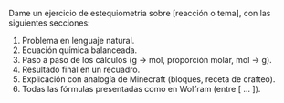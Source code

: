 Dame un ejercicio de estequiometría sobre [reacción o tema], 
con las siguientes secciones:
1. Problema en lenguaje natural.
2. Ecuación química balanceada.
3. Paso a paso de los cálculos (g → mol, proporción molar, mol → g).
4. Resultado final en un recuadro.
5. Explicación con analogía de Minecraft (bloques, receta de crafteo).
6. Todas las fórmulas presentadas como en Wolfram (entre \[ … \]).